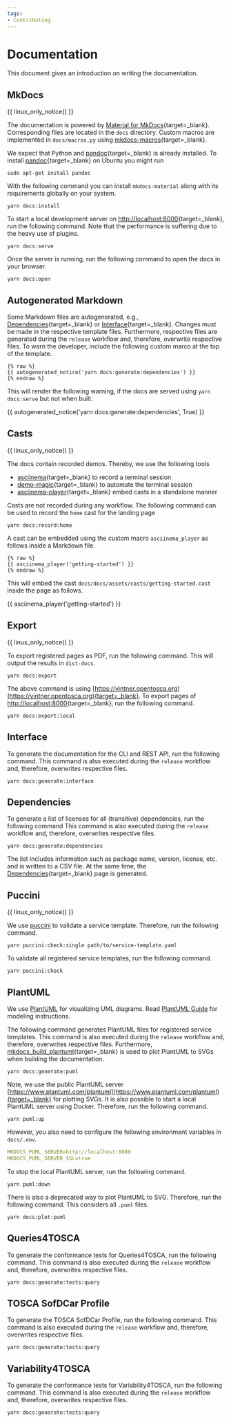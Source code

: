 ```yaml
---
tags:
- Contributing
---
```


# Documentation

This document gives an introduction on writing the documentation.

## MkDocs

{{ linux_only_notice() }}

The documentation is powered by [Material for MkDocs](https://squidfunk.github.io/mkdocs-material){target=_blank}.
Corresponding files are located in the `docs` directory.
Custom macros are implemented in `docs/macros.py` using [mkdocs-macros](https://mkdocs-macros-plugin.readthedocs.io){target=_blank}.

We expect that Python and [pandoc](https://pandoc.org){target=_blank} is already installed.
To install [pandoc](https://pandoc.org){target=_blank} on Ubuntu you might run

```shell linenums="1"
sudo apt-get install pandoc
```

With the following command you can install `mkdocs-material` along with its requirements globally on your system.

```shell linenums="1"
yarn docs:install
```

To start a local development server on [http://localhost:8000](http://localhost:8000){target=_blank}, run the following command.
Note that the performance is suffering due to the heavy use of plugins.

```shell linenums="1"
yarn docs:serve
```

Once the server is running, run the following command to open the docs in your browser.

```shell linenums="1"
yarn docs:open
```

## Autogenerated Markdown

Some Markdown files are autogenerated, e.g., [Dependencies](../dependencies.md){target=_blank} or [Interface](../interface.md){target=_blank}.
Changes must be made in the respective template files. 
Furthermore, respective files are generated during the `release` workflow and, therefore, overwrite respective files.
To warn the developer, include the following custom marco at the top of the template.

```text linenums="1"
{% raw %}
{{ autogenerated_notice('yarn docs:generate:dependencies') }}
{% endraw %}
```

This will render the following warning, if the docs are served using `yarn docs:serve` but not when built.

{{ autogenerated_notice('yarn docs:generate:dependencies', True) }}


## Casts

{{ linux_only_notice() }}

The docs contain recorded demos. Thereby, we use the following tools

- [asciinema](https://asciinema.org/){target=_blank} to record a terminal session
- [demo-magic](https://github.com/paxtonhare/demo-magic){target=_blank} to automate the terminal session
- [asciinema-player](https://github.com/asciinema/asciinema-player){target=_blank} embed casts in a standalone manner

Casts are not recorded during any workflow.
The following command can be used to record the `home` cast for the landing page

```shell linenums="1"
yarn docs:record:home
```

A cast can be embedded using the custom macro `asciinema_player` as follows inside a Markdown file.

```text linenums="1"
{% raw %}
{{ asciinema_player('getting-started') }}
{% endraw %}
```

This will embed the cast `docs/docs/assets/casts/getting-started.cast` inside the page as follows.

{{ asciinema_player('getting-started') }}


## Export 

{{ linux_only_notice() }}

To export registered pages as PDF, run the following command. 
This will output the results in `dist-docs`.

```shell linenums="1"
yarn docs:export
```

The above command is using [https://vintner.opentosca.org](https://vintner.opentosca.org){target=_blank}.
To export pages of [http://localhost:8000](http://localhost:8000){target=_blank}, run the following command. 

```shell linenums="1"
yarn docs:export:local
```


## Interface

To generate the documentation for the CLI and REST API, run the following command.
This command is also executed during the `release` workflow and, therefore, overwrites respective files.

```shell linenums="1"
yarn docs:generate:interface
```

## Dependencies

To generate a list of licenses for all (transitive) dependencies, run the following command
This command is also executed during the `release` workflow and, therefore, overwrites respective files.

```shell linenums="1"
yarn docs:generate:dependencies
```

The list includes information such as package name, version, license, etc. and is written to a CSV file.
At the same time, the [Dependencies](../dependencies.md){target=_blank} page is generated.

## Puccini

{{ linux_only_notice() }}

We use [puccini](https://github.com/tliron/puccini) to validate a service template.
Therefore, run the following command.

```shell linenums="1"
yarn puccini:check:single path/to/service-template.yaml
```

To validate all registered service templates, run the following command.

```shell linenums="1"
yarn puccini:check
```

## PlantUML

We use [PlantUML](http://plantuml.com) for visualizing UML diagrams.
Read [PlantUML Guide](https://plantuml.com/de/guide) for modeling instructions.

The following command generates PlantUML files for registered service templates.
This command is also executed during the `release` workflow and, therefore, overwrites respective files.
Furthermore, [mkdocs_build_plantuml](https://github.com/quantorconsulting/mkdocs_build_plantuml){target=_blank} is used to plot PlantUML to SVGs when building the documentation.

```shell linenums="1"
yarn docs:generate:puml
```

Note, we use the public PlantUML server [https://www.plantuml.com/plantuml](https://www.plantuml.com/plantuml){target=_blank} for plotting SVGs.
It is also possible to start a local PlantUML server using Docker.
Therefore, run the following command.

```shell linenums="1"
yarn puml:up 
```

However, you also need to configure the following environment variables in `docs/.env`.

```yaml linenums="1"
MKDOCS_PUML_SERVER=http://localhost:8080
MKDOCS_PUML_SERVER_SSL=true
```

To stop the local PlantUML server, run the following command.

```shell linenums="1"
yarn puml:down
```

There is also a deprecated way to plot PlantUML to SVG.
Therefore, run the following command.
This considers all `.puml` files.

```shell linenums="1"
yarn docs:plot:puml
```

## Queries4TOSCA

To generate the conformance tests for Queries4TOSCA, run the following command.
This command is also executed during the `release` workflow and, therefore, overwrites respective files.

```shell linenums="1"
yarn docs:generate:tests:query
```

## TOSCA SofDCar Profile

To generate the TOSCA SofDCar Profile, run the following command.
This command is also executed during the `release` workflow and, therefore, overwrites respective files.

```shell linenums="1"
yarn docs:generate:tests:query
```


## Variability4TOSCA

To generate the conformance tests for Variability4TOSCA, run the following command.
This command is also executed during the `release` workflow and, therefore, overwrites respective files.

```shell linenums="1"
yarn docs:generate:tests:query
```
